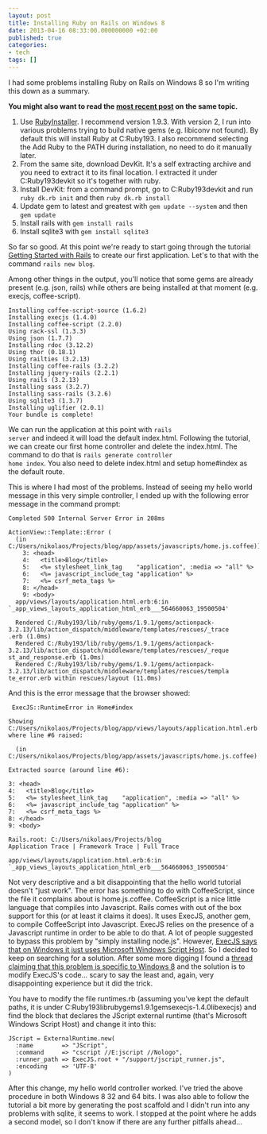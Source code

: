 ```yaml
---
layout: post
title: Installing Ruby on Rails on Windows 8
date: 2013-04-16 08:33:00.000000000 +02:00
published: true
categories:
- tech
tags: []
---
```


I had some problems installing Ruby on Rails on Windows 8 so I'm writing this down as a summary.

<strong>You might also want to read the <a href="/2013/08/installing-ruby-on-rails-august-2013">most recent post</a> on the same topic.</strong>
<ol>
<li>Use <a href="http://rubyinstaller.org/downloads/">RubyInstaller</a>. I recommend version 1.9.3. With version 2, I run into various problems trying to build native gems (e.g. libiconv not found). By default this will install Ruby at C:Ruby193. I also recommend selecting the Add Ruby to the PATH during installation, no need to do it manually later.</li>
<li>From the same site, download DevKit. It's a self extracting archive and you need to extract it to its final location. I extracted it under C:Ruby193devkit so it's together with ruby.</li>
<li>Install DevKit: from a command prompt, go to C:Ruby193devkit and run <code>ruby dk.rb init</code> and then <code>ruby dk.rb install</code></li>
<li>Update gem to latest and greatest with <code>gem update --system</code> and then <code>gem update</code></li>
<li>Install rails with <code>gem install rails</code></li>
<li>Install sqlite3 with <code>gem install sqlite3</code></li>
</ol>

So far so good. At this point we're ready to start going through the tutorial <a href="http://guides.rubyonrails.org/getting_started.html">Getting Started with Rails</a> to create our first application. Let's to that with the command <code>rails new blog</code>.

Among other things in the output, you'll notice that some gems are already present (e.g. json, rails) while others are being installed at that moment (e.g. execjs, coffee-script).

```
Installing coffee-script-source (1.6.2)
Installing execjs (1.4.0)
Installing coffee-script (2.2.0)
Using rack-ssl (1.3.3)
Using json (1.7.7)
Installing rdoc (3.12.2)
Using thor (0.18.1)
Using railties (3.2.13)
Installing coffee-rails (3.2.2)
Installing jquery-rails (2.2.1)
Using rails (3.2.13)
Installing sass (3.2.7)
Installing sass-rails (3.2.6)
Using sqlite3 (1.3.7)
Installing uglifier (2.0.1)
Your bundle is complete!
```

We can run the application at this point with <code>rails server</code> and indeed it will load the default index.html. Following the tutorial, we can create our first home controller and delete the index.html. The command to do that is <code>rails generate controller home index</code>. You also need to delete index.html and setup home#index as the default route.

This is where I had most of the problems. Instead of seeing my hello world message in this very simple controller, I ended up with the following error message in the command prompt:

```
Completed 500 Internal Server Error in 208ms

ActionView::Template::Error (
  (in C:/Users/nikolaos/Projects/blog/app/assets/javascripts/home.js.coffee)):
    3: <head>
    4:   <title>Blog</title>
    5:   <%= stylesheet_link_tag    "application", :media => "all" %>
    6:   <%= javascript_include_tag "application" %>
    7:   <%= csrf_meta_tags %>
    8: </head>
    9: <body>
  app/views/layouts/application.html.erb:6:in `_app_views_layouts_application_html_erb___564660063_19500504'

  Rendered C:/Ruby193/lib/ruby/gems/1.9.1/gems/actionpack-3.2.13/lib/action_dispatch/middleware/templates/rescues/_trace
.erb (1.0ms)
  Rendered C:/Ruby193/lib/ruby/gems/1.9.1/gems/actionpack-3.2.13/lib/action_dispatch/middleware/templates/rescues/_reque
st_and_response.erb (1.0ms)
  Rendered C:/Ruby193/lib/ruby/gems/1.9.1/gems/actionpack-3.2.13/lib/action_dispatch/middleware/templates/rescues/templa
te_error.erb within rescues/layout (11.0ms)
```

And this is the error message that the browser showed:

```
 ExecJS::RuntimeError in Home#index

Showing C:/Users/nikolaos/Projects/blog/app/views/layouts/application.html.erb where line #6 raised:

  (in C:/Users/nikolaos/Projects/blog/app/assets/javascripts/home.js.coffee)

Extracted source (around line #6):

3: <head>
4:   <title>Blog</title>
5:   <%= stylesheet_link_tag    "application", :media => "all" %>
6:   <%= javascript_include_tag "application" %>
7:   <%= csrf_meta_tags %>
8: </head>
9: <body>

Rails.root: C:/Users/nikolaos/Projects/blog
Application Trace | Framework Trace | Full Trace

app/views/layouts/application.html.erb:6:in `_app_views_layouts_application_html_erb___564660063_19500504'
```

Not very descriptive and a bit disappointing that the hello world tutorial doesn't "just work". The error has something to do with CoffeeScript, since the file it complains about is home.js.coffee. CoffeeScript is a nice little language that compiles into Javascript. Rails comes with out of the box support for this (or at least it claims it does). It uses ExecJS, another gem, to compile CoffeeScript into Javascript. ExecJS relies on the presence of a Javascript runtime in order to be able to do that. A lot of people suggested to bypass this problem by "simply installing node.js". However, <a href="https://github.com/sstephenson/execjs">ExecJS says that on Windows it just uses Microsoft Windows Script Host</a>. So I decided to keep on searching for a solution. After some more digging I found a <a href="https://github.com/sstephenson/execjs/issues/81">thread claiming that this problem is specific to Windows 8</a> and the solution is to modify ExecJS's code... scary to say the least and, again, very disappointing experience but it did the trick.

You have to modify the file runtimes.rb (assuming you've kept the default paths, it is under C:Ruby193librubygems1.9.1gemsexecjs-1.4.0libexecjs) and find the block that declares the JScript external runtime (that's Microsoft Windows Script Host) and change it into this:

```
JScript = ExternalRuntime.new(
  :name        => "JScript",
  :command     => "cscript //E:jscript //Nologo",
  :runner_path => ExecJS.root + "/support/jscript_runner.js",
  :encoding    => 'UTF-8'
)
```

After this change, my hello world controller worked. I've tried the above procedure in both Windows 8 32 and 64 bits. I was also able to follow the tutorial a bit more by generating the post scaffold and I didn't run into any problems with sqlite, it seems to work. I stopped at the point where he adds a second model, so I don't know if there are any further pitfalls ahead...
